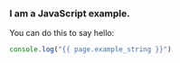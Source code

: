 ### I am a JavaScript example.

You can do this to say hello:

``` javascript
console.log("{{ page.example_string }}")
```
